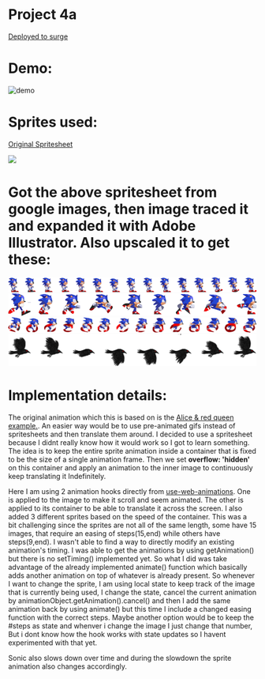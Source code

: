 # Project 4a
[Deployed to surge](http://eru-project4a.surge.sh/)

# Demo:
![demo](project4_demo.gif)

# Sprites used: 
[Original Spritesheet ](https://www.pngfind.com/mpng/iTxJwo_sonic-3-sprite-png-sonic-3-sprites-png/)

![](https://www.pngfind.com/pngs/m/20-204135_sonic-3-sprite-png-sonic-3-sprites-png.png)  

# Got the above spritesheet from google images, then image traced it and expanded it with Adobe Illustrator. Also upscaled it to get these:

![](src/images/idle.png)
![](src/images/slow.png)
![](src/images/latest.png)
![](src/images/birds1.png)
# Implementation details:

The original animation which this is based on is the [Alice & red queen example.](https://codepen.io/rachelnabors/pen/PNGGaV). An easier way would be to use pre-animated gifs
instead of spritesheets and then translate them around. I decided to use a spritesheet because I didnt really know how it would work so I got to learn something. The idea is to
keep the entire sprite animation inside a container that is fixed to be the size of a single animation frame. Then we set **overflow: 'hidden'** on this container and apply an animation
to the inner image to continuously keep translating it Indefinitely.

Here I am using 2 animation hooks directly from [use-web-animations](https://github.com/wellyshen/use-web-animations). One is applied to the image to make it scroll and seem animated. The
other is applied to its container to be able to translate it across the screen. I also added 3 different sprites based on the speed of the container. This was a bit challenging
since the sprites are not all of the same length, some have 15 images, that require an easing of steps(15,end) while others have steps(9,end). I wasn't able to find a way to
directly modify an existing animation's timing. I was able to get the animations by using getAnimation() but there is no setTiming() implemented yet. So what I did was take advantage
of the already implemented animate() function which basically adds another animation on top of whatever is already present. So whenever I want to change the sprite, I am using local state
to keep track of the image that is currently being used, I change the state, cancel the current animation by animationObject.getAnimation().cancel() and then I add the same animation
back by using animate() but this time I include a changed easing function with the correct steps. Maybe another option would be to keep the #steps as state and whenver i change the image
I just change that number, But i dont know how the hook works with state updates so I havent experimented with that yet.

Sonic also slows down over time and during the slowdown the sprite animation also changes accordingly.

